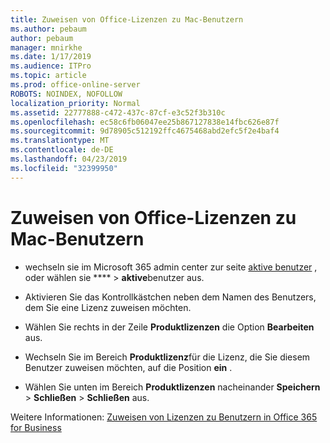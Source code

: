 ```yaml
---
title: Zuweisen von Office-Lizenzen zu Mac-Benutzern
ms.author: pebaum
author: pebaum
manager: mnirkhe
ms.date: 1/17/2019
ms.audience: ITPro
ms.topic: article
ms.prod: office-online-server
ROBOTS: NOINDEX, NOFOLLOW
localization_priority: Normal
ms.assetid: 22777888-c472-437c-87cf-e3c52f3b310c
ms.openlocfilehash: ec58c6fb06047ee25b867127838e14fbc626e87f
ms.sourcegitcommit: 9d78905c512192ffc4675468abd2efc5f2e4baf4
ms.translationtype: MT
ms.contentlocale: de-DE
ms.lasthandoff: 04/23/2019
ms.locfileid: "32399950"
---
```

# <a name="how-to-assign-office-licenses-to-mac-users"></a>Zuweisen von Office-Lizenzen zu Mac-Benutzern

- wechseln sie im Microsoft 365 admin center zur seite [aktive benutzer](https://go.microsoft.com/fwlink/p/?linkid=834822) , oder wählen sie **** \> **aktive**benutzer aus.
    
- Aktivieren Sie das Kontrollkästchen neben dem Namen des Benutzers, dem Sie eine Lizenz zuweisen möchten.
    
- Wählen Sie rechts in der Zeile **Produktlizenzen** die Option **Bearbeiten** aus.
    
- Wechseln Sie im Bereich **Produktlizenz**für die Lizenz, die Sie diesem Benutzer zuweisen möchten, auf die Position **ein** . 
    
- Wählen Sie unten im Bereich **Produktlizenzen** nacheinander **Speichern** \> **Schließen** \> **Schließen** aus.
    
Weitere Informationen: [Zuweisen von Lizenzen zu Benutzern in Office 365 for Business](https://docs.microsoft.com/office365/admin/subscriptions-and-billing/assign-licenses-to-users)
  

